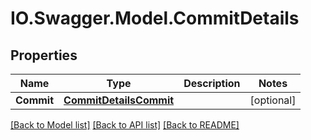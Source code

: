 # IO.Swagger.Model.CommitDetails
## Properties

Name | Type | Description | Notes
------------ | ------------- | ------------- | -------------
**Commit** | [**CommitDetailsCommit**](CommitDetailsCommit.md) |  | [optional] 

[[Back to Model list]](../README.md#documentation-for-models) [[Back to API list]](../README.md#documentation-for-api-endpoints) [[Back to README]](../README.md)

